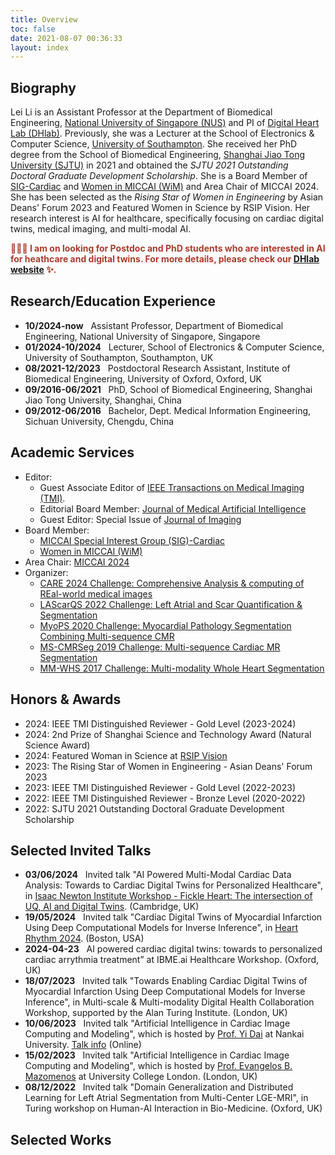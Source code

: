 ```yaml
---
title: Overview
toc: false
date: 2021-08-07 00:36:33
layout: index
---
```

## Biography

Lei Li is an Assistant Professor at the Department of Biomedical Engineering, [National University of Singapore (NUS)](https://cde.nus.edu.sg/bme/) and PI of [Digital Heart Lab (DHlab)](https://digitalheartlab.com/). Previously, she was a Lecturer at the School of Electronics & Computer Science, [University of Southampton](https://www.southampton.ac.uk/about/faculties-schools-departments/school-of-electronics-and-computer-science). She received her PhD degree from the School of Biomedical Engineering, [Shanghai Jiao Tong University (SJTU)](http://en.bme.sjtu.edu.cn/) in 2021 and obtained the *SJTU 2021 Outstanding Doctoral Graduate Development Scholarship*. She is a Board Member of [SIG-Cardiac](https://miccai.org/index.php/special-interest-groups/sig-cardiac/) and [Women in MICCAI (WiM)](https://miccai.org/index.php/about-miccai/women-in-miccai/) and Area Chair of MICCAI 2024. She has been selected as the *Rising Star of Women in Engineering* by Asian Deans' Forum 2023 and Featured Women in Science by RSIP Vision. Her research interest is AI for healthcare, specifically focusing on cardiac digital twins, medical imaging, and multi-modal AI.

<span style="color: #AB3A2A">**📢📢📢 I am on looking for Postdoc and PhD students who are interested in AI for heathcare and digital twins. For more details, please check our [DHlab website](https://digitalheartlab.com/joinus/) ✨.**  </span>

## Research/Education Experience

* **10/2024-now** &nbsp; Assistant Professor, Department of Biomedical Engineering, National University of Singapore, Singapore
* **01/2024-10/2024** &nbsp; Lecturer, School of Electronics & Computer Science, University of Southampton, Southampton, UK
* **08/2021-12/2023** &nbsp; Postdoctoral Research Assistant, Institute of Biomedical Engineering, University of Oxford, Oxford, UK
* **09/2016-06/2021** &nbsp; PhD, School of Biomedical Engineering, Shanghai Jiao Tong University, Shanghai, China
* **09/2012-06/2016** &nbsp; Bachelor, Dept. Medical Information Engineering, Sichuan University, Chengdu, China

## Academic Services

* Editor:
  * Guest Associate Editor of [IEEE Transactions on Medical Imaging (TMI)](https://ieeexplore.ieee.org/xpl/RecentIssue.jsp?punumber=42).
  * Editorial Board Member: [Journal of Medical Artificial Intelligence](https://jmai.amegroups.com/)
  * Guest Editor: Special Issue of [Journal of Imaging](https://www.mdpi.com/journal/jimaging/special_issues/2112PXP61G)
* Board Member:
  * [MICCAI Special Interest Group (SIG)-Cardiac](https://miccai.org/index.php/special-interest-groups/sig-cardiac/)
  * [Women in MICCAI (WiM)](http://www.miccai.org/about-miccai/women-in-miccai/)
* Area Chair: [MICCAI 2024](https://conferences.miccai.org/2024/en/)
* Organizer:
  * [CARE 2024 Challenge: Comprehensive Analysis & computing of REal-world medical images](http://zmic.org.cn/care_2024/)
  * [LAScarQS 2022 Challenge: Left Atrial and Scar Quantification & Segmentation](https://zmiclab.github.io/projects/lascarqs22/)
  * [MyoPS 2020 Challenge: Myocardial Pathology Segmentation Combining Multi-sequence CMR](https://zmiclab.github.io/zxh/0/myops20/)
  * [MS-CMRSeg 2019 Challenge: Multi-sequence Cardiac MR Segmentation](https://zmiclab.github.io/zxh/0/mscmrseg19/)
  * [MM-WHS 2017 Challenge: Multi-modality Whole Heart Segmentation](https://zmiclab.github.io/zxh/0/mmwhs/)

## Honors & Awards

* 2024: IEEE TMI Distinguished Reviewer - Gold Level (2023-2024)
* 2024: 2nd Prize of Shanghai Science and Technology Award (Natural Science Award)
* 2024: Featured Woman in Science at [RSIP Vision](https://www.rsipvision.com/ComputerVisionNews-2024March/26/)
* 2023: The Rising Star of Women in Engineering - Asian Deans' Forum 2023
* 2023: IEEE TMI Distinguished Reviewer - Gold Level (2022-2023)
* 2022: IEEE TMI Distinguished Reviewer - Bronze Level (2020-2022)
* 2022: SJTU 2021 Outstanding Doctoral Graduate Development Scholarship

## Selected Invited Talks

* **03/06/2024** &nbsp; Invited talk "AI Powered Multi-Modal Cardiac Data Analysis: Towards to Cardiac Digital Twins for Personalized Healthcare", in [Isaac Newton Institute Workshop - Fickle Heart: The intersection of UQ, AI and Digital Twins](https://www.newton.ac.uk/event/fhtw02/). (Cambridge, UK)
* **19/05/2024** &nbsp; Invited talk "Cardiac Digital Twins of Myocardial Infarction Using Deep Computational Models for Inverse Inference", in [Heart Rhythm 2024](https://heartrhythm.com/attend/heart-rhythm-2024). (Boston, USA)
* **2024-04-23** &nbsp; AI powered cardiac digital twins: towards to personalized cardiac arrythmia treatment” at IBME.ai Healthcare Workshop. (Oxford, UK)
* **18/07/2023** &nbsp; Invited talk "Towards Enabling Cardiac Digital Twins of Myocardial Infarction Using Deep Computational Models for Inverse Inference", in Multi-scale & Multi-modality Digital Health Collaboration Workshop, supported by the Alan Turing Institute. (London, UK)
* **10/06/2023** &nbsp; Invited talk "Artificial Intelligence in Cardiac Image Computing and Modeling", which is hosted by [Prof. Yi Dai](https://ai.nankai.edu.cn/info/1033/4187.htm) at Nankai University. [Talk info](https://ai.nankai.edu.cn/info/1021/5341.htm) (Online)
* **15/02/2023** &nbsp; Invited talk "Artificial Intelligence in Cardiac Image Computing and Modeling", which is hosted by [Prof. Evangelos B. Mazomenos](https://www.ucl.ac.uk/surgical-robot-vision/evangelos-mazomenos) at University College London. (London, UK)
* **08/12/2022** &nbsp; Invited talk "Domain Generalization and Distributed Learning for Left Atrial Segmentation from Multi-Center LGE-MRI", in Turing workshop on Human-AI Interaction in Bio-Medicine. (Oxford, UK)

## Selected Works

<!-- ## Selected Publications

* **Lei Li**, Veronika A Zimmer, Julia A Schnabel, Xiahai Zhuang*: Medical Image Analysis on Left Atrial LGE MRI for Atrial Fibrillation Studies: A Review, ***Medical Image Analysis***, vol. 77, 102360, 2022. [Link](https://doi.org/10.1016/j.media.2022.102360)

* **Lei Li**, Veronika A Zimmer, Julia A Schnabel, Xiahai Zhuang\*: AtrialJSQnet: A New Framework for Joint Segmentation and Quantification of Left Atrium and Scars Incorporating Spatial and Shape Information, ***Medical Image Analysis***, vol. 76, 102303, 2022. [Link](https://doi.org/10.1016/j.media.2021.102303), [Code](https://github.com/lileitech/AtrialJSQnet)
  
* **Lei Li**, Fuping Wu, Guang Yang, Lingchao Xu, Tom Wong, Raad Mohiaddin, David Firmin, Jenny Keegan, Xiahai Zhuang\*: Atrial Scar Quantification via Multi-Scale CNN in the Graph-Cuts Framework. ***Medical Image Analysis***, vol. 60, 101595, 2020. [Link](https://doi.org/10.1016/j.media.2019.101595), [Code](https://github.com/lileitech/LearnGC) -->
